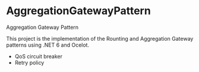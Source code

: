 # AggregationGatewayPattern
Aggregation Gateway Pattern

This project is the implementation of the Rounting and Aggregation Gateway patterns using .NET 6 and Ocelot.
- QoS circuit breaker 
- Retry policy
